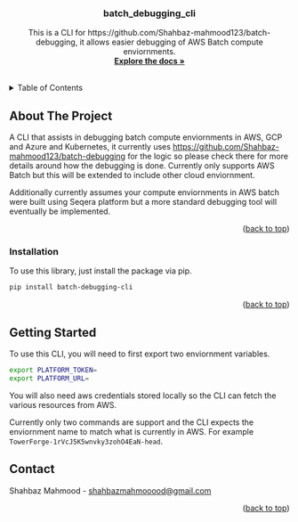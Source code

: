 <h3 align="center">batch_debugging_cli</h3>

  <p align="center">
    This is a CLI for https://github.com/Shahbaz-mahmood123/batch-debugging, it allows easier debugging of AWS Batch compute enviornments.
    <br />
    <a href="https://github.com/Shahbaz-mahmood123/batch-debugging"><strong>Explore the docs »</strong></a>
    <br />
    <br />
  </p>
</div>


<!-- TABLE OF CONTENTS -->
<details>
  <summary>Table of Contents</summary>
  <ol>
    <li>
      <a href="#about-the-project">About The Project</a>
      <!-- <ul>
        <li><a href="#built-with">Built With</a></li>
      </ul> -->
    </li>
    <li>
      <a href="#installation">Installation</a>
      <ul>
        <li><a href="#getting-started">Getting Started</a></li>
        <!-- <li><a href="#prerequisites">Prerequisites</a></li> -->
      </ul>
    </li>
    <!-- <li><a href="#usage">Usage</a></li> -->
    <!-- <li><a href="#roadmap">Roadmap</a></li>
    <li><a href="#contributing">Contributing</a></li>
    <li><a href="#license">License</a></li> -->
    <li><a href="#contact">Contact</a></li>
    <!-- <li><a href="#acknowledgments">Acknowledgments</a></li> -->
  </ol>
</details>


<!-- ABOUT THE PROJECT -->
## About The Project

<!-- [![Product Name Screen Shot][product-screenshot]](https://example.com) -->

A CLI that assists in debugging batch compute enviornments in AWS, GCP and Azure and Kubernetes, it currently uses https://github.com/Shahbaz-mahmood123/batch-debugging for the logic so please check there for more details around how the debugging is done. Currently only supports AWS Batch but this will be extended to include other cloud enviornment. 

Additionally currently assumes your compute enviornments in AWS batch were built using Seqera platform but a more standard debugging tool will eventually be implemented.
<p align="right">(<a href="#readme-top">back to top</a>)</p>


### Installation

To use this library, just install the package via pip. 

```sh
pip install batch-debugging-cli
```

<p align="right">(<a href="#readme-top">back to top</a>)</p>

<!-- GETTING STARTED -->
## Getting Started

To use this CLI, you will need to first export two enviornment variables.

```sh 
export PLATFORM_TOKEN=
export PLATFORM_URL=
```

You will also need aws credentials stored locally so the CLI can fetch the various resources from AWS. 

Currently only two commands are support and the CLI expects the enviornment name to match what is currently in AWS. 
For example `TowerForge-1rVcJ5K5wnvky3zohO4EaN-head`.
<!-- ### Prerequisites

This is an example of how to list things you need to use the software and how to install them.
* npm
  ```sh
  npm install npm@latest -g
  ```
 -->

 ## Contact

Shahbaz Mahmood -  shahbazmahmooood@gmail.com

<p align="right">(<a href="#readme-top">back to top</a>)</p>